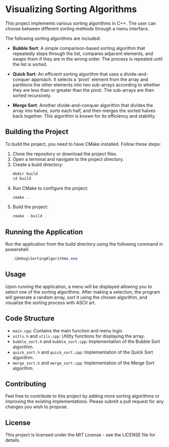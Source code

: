 # Visualizing Sorting Algorithms

This project implements various sorting algorithms in C++. The user can choose between different sorting methods through a menu interface. 

The following sorting algorithms are included:

- **Bubble Sort**: A simple comparison-based sorting algorithm that repeatedly steps through the list, compares adjacent elements, and swaps them if they are in the wrong order. The process is repeated until the list is sorted.

- **Quick Sort**: An efficient sorting algorithm that uses a divide-and-conquer approach. It selects a 'pivot' element from the array and partitions the other elements into two sub-arrays according to whether they are less than or greater than the pivot. The sub-arrays are then sorted recursively.

- **Merge Sort**: Another divide-and-conquer algorithm that divides the array into halves, sorts each half, and then merges the sorted halves back together. This algorithm is known for its efficiency and stability.

## Building the Project

To build the project, you need to have CMake installed. Follow these steps:

1. Clone the repository or download the project files.
2. Open a terminal and navigate to the project directory.
3. Create a build directory:
   ```PowerShell
   mkdir build
   cd build
   ```
4. Run CMake to configure the project:
   ```PowerShell
   cmake ..
   ```
5. Build the project:
   ```PowerShell
   cmake --build .
   ```

## Running the Application
Run the application from the build directory using the following command in powershell:

```PowerShell
   .\Debug\SortingAlgorithms.exe
   ```

## Usage

Upon running the application, a menu will be displayed allowing you to select one of the sorting algorithms. After making a selection, the program will generate a random array, sort it using the chosen algorithm, and visualize the sorting process with ASCII art.

## Code Structure

- `main.cpp`: Contains the main function and menu logic
- `uitls.h` and `utils.cpp`: Utility functions for displaying the array.
- `bubble_sort.h` and `bubble_sort.cpp`: Implementation of the Bubble Sort algorithm.
- `quick_sort.h` and `quick_sort.cpp`: Implementation of the Quick Sort algorithm.
- `merge_sort.h` and `merge_sort.cpp`: Implementation of the Merge Sort algorithm.

## Contributing

Feel free to contribute to this project by adding more sorting algorithms or improving the existing implementations. Please submit a pull request for any changes you wish to propose.

## License
This project is licensed under the MIT License - see the LICENSE file for details.